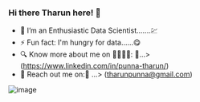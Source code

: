 ### Hi there Tharun here! 👋

- 🔭 I’m an Enthusiastic Data Scientist.......💹
- ⚡ Fun fact: I'm hungry for data......😋
- 🔍 Know more about me on 🫱🏼‍🫲🏼: 🔗...> (https://www.linkedin.com/in/punna-tharun/)
- 📧 Reach out me on:📧 ...> (tharunpunna@gmail.com)

<!--
**PUNNA-THARUN/PUNNA-THARUN** is a ✨ _special_ ✨ repository because its `README.md` (this file) appears on your GitHub profile.

Here are some ideas to get you started:

- 🔭 I’m currently working on ...
- 🌱 I’m currently learning ...
- 👯 I’m looking to collaborate on ...
- 🤔 I’m looking for help with ...
- 💬 Ask me about ...
- 📫 How to reach me: ...
- 😄 Pronouns: ...
- ⚡ Fun fact: ...
-->


![image](https://user-images.githubusercontent.com/112575126/232458289-57027fd3-7724-48b9-b8e4-672042f5f622.png)
